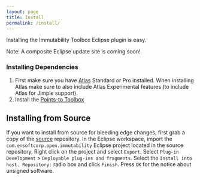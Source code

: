 ```yaml
---
layout: page
title: Install
permalink: /install/
---
```


Installing the Immutability Toolbox Eclipse plugin is easy.

Note: A composite Eclipse update site is coming soon!

### Installing Dependencies
1. First make sure you have [Atlas](http://www.ensoftcorp.com/atlas/download/) Standard or Pro installed. When installing Atlas make sure to also include Atlas Experimental features (to include Atlas for Jimple support).
2. Install the [Points-to Toolbox](https://ensoftcorp.github.io/points-to-toolbox/install/)

## Installing from Source
If you want to install from source for bleeding edge changes, first grab a copy of the [source](https://github.com/EnSoftCorp/immutability-toolbox) repository. In the Eclipse workspace, import the `com.ensoftcorp.open.immutability` Eclipse project located in the source repository.  Right click on the project and select `Export`.  Select `Plug-in Development` &gt; `Deployable plug-ins and fragments`.  Select the `Install into host. Repository:` radio box and click `Finish`.  Press `OK` for the notice about unsigned software.